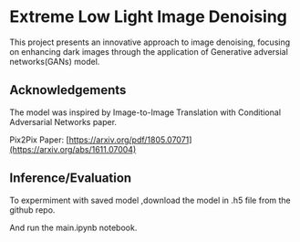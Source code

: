 
# Extreme Low Light Image Denoising

This project presents an innovative approach to image denoising, focusing on enhancing dark images through the application of Generative adversial networks(GANs) model.



## Acknowledgements
The model was inspired by Image-to-Image Translation with Conditional Adversarial Networks paper.

Pix2Pix Paper: [https://arxiv.org/pdf/1805.07071](https://arxiv.org/abs/1611.07004)



## Inference/Evaluation
To expermiment with saved model ,download the model in .h5 file from the github repo.

And run the main.ipynb notebook.

